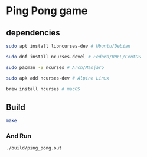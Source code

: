 # Ping Pong game  
## dependencies
```sh
sudo apt install libncurses-dev # Ubuntu/Debian

sudo dnf install ncurses-devel # Fedora/RHEL/CentOS

sudo pacman -S ncurses # Arch/Manjaro

sudo apk add ncurses-dev # Alpine Linux

brew install ncurses # macOS
```  
## Build  
```sh
make
```  
### And Run  
```sh
./build/ping_pong.out
```  
